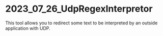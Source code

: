 # 2023_07_26_UdpRegexInterpretor
This tool allows you to redirect some text to be interpreted by an outside application with UDP.

